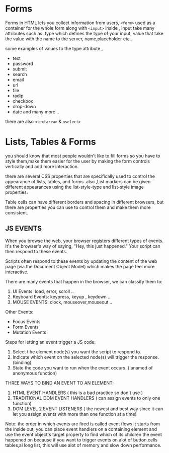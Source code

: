 # Forms

Forms in HTML lets you collect information from users, ` <form> ` used as a container for the whole form along with ` <input> ` inside , input take many attributes such as: type which defines the type of your input, value that take the value with the name to the server, name,placeholder etc..

some examples of values to the type attribute , 

- text 
- password 
- submit
- search
- email 
- url 
- file 
- radip 
- checkbox
- drop-down
- date 
and many more .. 

there are also ` <textarea> ` & ` <select> `


# Lists, Tables & Forms

you should know that most people wouldn't like to fill forms so you have to style them,make them easier for the user by making the form controls vertically and add more interaction. 

there are several CSS properties that are specifically used to control the appearance of lists, tables, and forms. also ,List markers can be given different appearances using the list-style-type and list-style image properties.

Table cells can have different borders and spacing in different browsers, but there are properties you can use to control them and make them more consistent.

## JS EVENTS

When you browse the web, your browser registers different types of events. It's the browser's way of saying, "Hey, this just happened." Your script can then respond to these events.

Scripts often respond to these events by updating the content of the web page (via the Document Object Model) which makes the page feel more interactive.

There are many events that happen in the browser, we can classify them to:
1. UI Events: load, error, scroll .. 
2. Keyboard Events: keypress, keyup , keydown .. 
3. MOUSE EVENTS: clock, mouseover,mouseout .. 
 
 Other Events: 

 - Focus Events
 - Form Events
 - Mutation Events

 Steps for letting an event trigger a JS code: 

 1. Select t he element node(s) you want the script to respond to.
 2. Indicate which event on the selected node(s) will trigger the response. (binding)
 3. State the code you want to run when the event occurs. ( anamed of anonymous function)

 THREE WAYS TO BIND AN EVENT TO AN ELEMENT: 
 1. HTML EVENT HANDLERS ( this is a bad practice so don't use )
 2. TRADITIONAL DOM EVENT HANDLERS ( can assign events to only one function)
 3. DOM LEVEL 2 EVENT LISTENERS ( the newest and best way since it can let you assign events with more than one function at a time)
 

 Note: the order in which events are fired is called event flows it starts from the inside out, you can place event handlers on a containing element and use the event object's target property to find which of its children the event happened on because if you want to trigger events on alot of button.cells tables,al long list, this will use alot of memory and slow down performance.  